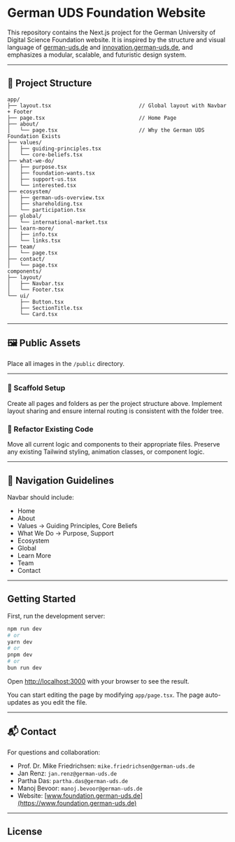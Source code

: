
# German UDS Foundation Website

This repository contains the Next.js project for the German University of Digital Science Foundation website. It is inspired by the structure and visual language of [german-uds.de](https://german-uds.de) and [innovation.german-uds.de](https://innovation.german-uds.de), and emphasizes a modular, scalable, and futuristic design system.

---

## 📁 Project Structure

```
app/
├── layout.tsx                            // Global layout with Navbar + Footer
├── page.tsx                              // Home Page
├── about/
│   └── page.tsx                          // Why the German UDS Foundation Exists
├── values/
│   ├── guiding-principles.tsx
│   └── core-beliefs.tsx
├── what-we-do/
│   ├── purpose.tsx
│   ├── foundation-wants.tsx
│   ├── support-us.tsx
│   └── interested.tsx
├── ecosystem/
│   ├── german-uds-overview.tsx
│   ├── shareholding.tsx
│   └── participation.tsx
├── global/
│   └── international-market.tsx
├── learn-more/
│   ├── info.tsx
│   └── links.tsx
├── team/
│   └── page.tsx
├── contact/
│   └── page.tsx
components/
├── layout/
│   ├── Navbar.tsx
│   └── Footer.tsx
└── ui/
    ├── Button.tsx
    ├── SectionTitle.tsx
    └── Card.tsx
```

---

## 🖼 Public Assets

Place all images in the `/public` directory.

---

### 🔨 Scaffold Setup

Create all pages and folders as per the project structure above. Implement layout sharing and ensure internal routing is consistent with the folder tree.

### 🔁 Refactor Existing Code

Move all current logic and components to their appropriate files. Preserve any existing Tailwind styling, animation classes, or component logic.

---

## 🔗 Navigation Guidelines

Navbar should include:

- Home
- About
- Values → Guiding Principles, Core Beliefs
- What We Do → Purpose, Support
- Ecosystem
- Global
- Learn More
- Team
- Contact

---

## Getting Started

First, run the development server:

```bash
npm run dev
# or
yarn dev
# or
pnpm dev
# or
bun run dev
```

Open [http://localhost:3000](http://localhost:3000) with your browser to see the result.

You can start editing the page by modifying `app/page.tsx`. The page auto-updates as you edit the file.

---

## 📬 Contact

For questions and collaboration:

- Prof. Dr. Mike Friedrichsen: `mike.friedrichsen@german-uds.de`
- Jan Renz: `jan.renz@german-uds.de`
- Partha Das: `partha.das@german-uds.de`
- Manoj Bevoor: `manoj.bevoor@german-uds.de`
- Website: [www.foundation.german-uds.de](https://www.foundation.german-uds.de)

---

## License
